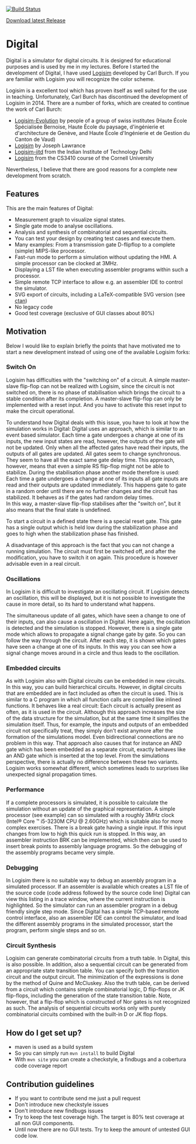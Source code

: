 [![Build Status](https://travis-ci.org/hneemann/Digital.svg?branch=master)](https://travis-ci.org/hneemann/Digital)

[Download latest Release](https://github.com/hneemann/Digital/releases/latest)

# Digital #

Digital is a simulator for digital circuits. It is designed for educational purposes and
is used by me in my lectures.
Before I started the development of Digital, I have
used [Logisim](http://www.cburch.com/logisim/) developed by Carl Burch. 
If you are familiar with Logisim you will recognize the color scheme.

Logisim is a excellent tool which has proven itself as well suited for the use in teaching. 
Unfortunately, Carl Burch has discontinued the development of Logisim in 2014.
There are a number of forks, which are created to continue the work of Carl Burch:

- [Logisim-Evolution](https://github.com/reds-heig/logisim-evolution) by people of a group of swiss institutes (Haute École Spécialisée Bernoise, Haute École du paysage, d'ingénierie et d'architecture de Genève, and Haute École d'Ingénierie et de Gestion du Canton de Vaud)
- [Logisim](https://github.com/lawrancej/logisim) by Joseph Lawrance
- [Logisim-iitd](https://code.google.com/archive/p/logisim-iitd/) from the Indian Institute of Technology Delhi
- [Logisim](http://www.cs.cornell.edu/courses/cs3410/2015sp/) from the CS3410 course of the Cornell University

Nevertheless, I believe that there are good reasons for a complete new development from scratch.

## Features ##

This are the main features of Digital:

- Measurement graph to visualize signal states.
- Single gate mode to analyse oscillations.
- Analysis and synthesis of combinatorial and sequential circuits.
- You can test your design by creating test cases and execute them. 
- Many examples: From a transmission gate D-flipflop to a complete (simple) MIPS-like processor.
- Fast-run mode to perform a simulation without updating the HMI.
  A simple processor can be clocked at 3MHz.
- Displaying a LST file when executing assembler programs within such a processor.
- Simple remote TCP interface to allow e.g. an assembler IDE to control the simulator.
- SVG export of circuits, including a LaTeX-compatible SVG version (see [ctan](https://www.ctan.org/tex-archive/info/svg-inkscape))
- No legacy code
- Good test coverage (exclusive of GUI classes about 80%)

## Motivation ##

Below I would like to explain briefly the points that have motivated me to start a new development instead of using
one of the available Logisim forks:

### Switch On ###

Logisim has difficulties with the "switching on" of a circuit. A simple master-slave flip-flop
can not be realized with Logisim, since the circuit is not switched on, there is no
phase of stabilisation which brings the circuit to a stable condition after its completion.
A master-slave flip-flop can only be implemented with a reset input. And you have to activate this 
reset input to make the circuit operational.

To understand how Digital deals with this issue, you have to look at how the simulation works in Digital:
Digital uses an approach, which is similar to an event based simulator. Each time a
gate undergoes a change at one of its inputs, the new input states are read, however,
the outputs of the gate will not be updated. Only when all the affected gates have read their inputs, 
the outputs of all gates are updated. All gates seem to change synchronous. 
They seem to have all the exact same gate delay time.
This approach, however, means that even a simple RS flip-flop might not be able to stabilize.
During the stabilisation phase another mode therefore is used: Each time a
gate undergoes a change at one of its inputs all gate inputs are read and their outputs are updated
immediately. This happens gate to gate in a random order until there are no further changes and the 
circuit has stabilized. It behaves as if the gates had random delay times.  
In this way, a master-slave flip-flop stabilises after the "switch on", but it also means that the final 
state is undefined.
 
To start a circuit in a defined state there is a special reset gate.
This gate has a single output which is held low during the stabilization phase and goes to 
high when the stabilization phase has finished.

A disadvantage of this approach is the fact that you can not change a running simulation. The circuit must 
first be switched off, and after the modification, you have to switch it on again. This procedure is
however advisable even in a real circuit.

### Oscillations ###

In Logisim it is difficult to investigate an oscillating circuit. If Logisim detects an oscillation,
this will be displayed, but it is not possible to investigate the cause in more detail, so its hard to
understand what happens.

The simultaneous update of all gates, which have seen a change to one of their inputs, can also cause
a oscillation in Digital. Here again, the oscillation is detected and the simulation is stopped.
However, there is a single gate mode which allows to propagate a signal change gate by gate. So you can
follow the way through the circuit. After each step, it is shown which gates have seen a change at one 
of its inputs.
In this way you can see how a signal change moves around in a circle and thus leads to the oscillation.

### Embedded circuits ###

As with Logisim also with Digital circuits can be embedded in new circuits. In this way,
you can build hierarchical circuits. However, in digital circuits that are embedded are in fact included as often
the circuit is used. This is similar to a C program in which all
function calls are compiled like inlined functions. It behaves like a real circuit: Each circuit is actually
present as often, as it is used in the circuit. Although this approach increases the size of the data structure for the simulation,
but at the same time it simplifies the simulation itself. Thus, for example, the inputs and outputs of an 
embedded circuit not specifically treat, they simply don't exist anymore after the formation of the simulations model. 
Even bidirectional connections are no problem in this way.
That approach also causes that for instance an AND gate which has been embedded as a separate circuit, exactly
behaves like an AND gate which is inserted at the top level. 
From the simulations perspective, there is actually no difference between these two variants.
Logisim works somewhat different, which sometimes leads to surprises like unexpected signal propagation times.
 
### Performance ###

If a complete processors is simulated, it is possible to calculate the simulation without an update of the 
graphical representation.
A simple processor (see example) can so simulated with a roughly 3MHz clock (Intel® Core ™ i5-3230M CPU @ 2.60GHz) 
which is suitable also for more complex exercises.
There is a break gate having a single input. If this input changes from low to high this quick run is stopped. 
In this way, an assembler instruction BRK can be implemented, which then can be used to insert break points
to assembly language programs. So the debugging of the assembly programs became very simple.

### Debugging ###

In Logisim there is no suitable way to debug an assembly program in a simulated processor.
If an assembler is available which creates a LST file of the source code (code address followed by the source code line)
Digital can view this listing in a trace window, where the current instruction is highlighted.
So the simulator can run an assembler program in a debug friendly single step mode.
Since Digital has a simple TCP-based remote control interface, also an assembler IDE can control the simulator, 
and load the different assembly programs in the simulated processor, start the program, perform single steps 
and so on.

### Circuit Synthesis ###

Logisim can generate combinatorial circuits from a truth table. In Digital, this is also possible.
In addition, also a sequential circuit can be generated from an appropriate state transition table. 
You can specify both the transition circuit and the output circuit. The minimization of the expressions is done
by the method of Quine and McCluskey. 
Also the truth table, can be derived from a circuit which contains simple combinatorial logic, 
D flip-flops or JK flip-flops, including the generation of the state transition table. 
Note, however, that a flip-flop which is constructed of Nor gates is not recognized as such.
The analysis of sequential circuits works only with purely combinatorial
circuits combined with the built-in D or JK flop flops.

## How do I get set up? ##

* maven is used as a build system
* So you can simply run `mvn install` to build Digital 
* With `mvn site` you can create a checkstyle, a findbugs and a cobertura code coverage report

## Contribution guidelines ##

* If you want to contribute send me just a pull request
* Don't introduce new checkstyle issues
* Don't introduce new findbugs issues
* Try to keep the test coverage high. The target is 80% test coverage at all non GUI components.
* Until now there are no GUI tests. Try to keep the amount of untested GUI code low. 
